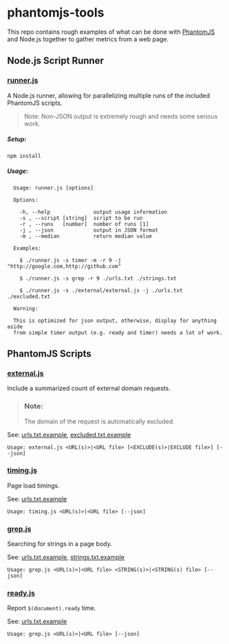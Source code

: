 phantomjs-tools
===============

This repo contains rough examples of what can be done with [PhantomJS](http://phantomjs.org/) and Node.js together to gather metrics from a web page.

## Node.js Script Runner

### [runner.js](runner.js)

A Node.js runner, allowing for parallelizing multiple runs of the included PhantomJS scripts.

> Note: Non-JSON output is extremely rough and needs some serious work.

##### Setup:

```
npm install
```

##### Usage:

```
  Usage: runner.js [options]

  Options:

    -h, --help              output usage information
    -s , --script [string]  script to be run
    -r , --runs   [number]  number of runs [1]
    -j , --json             output in JSON format
    -m , --median           return median value

  Examples:

    $ ./runner.js -s timer -m -r 9 -j "http://google.com,http://github.com"

    $ ./runner.js -s grep -r 9 ./urls.txt ./strings.txt

    $ ./runner.js -s ./external/external.js -j ./urls.txt ./excluded.txt

  Warning:

  This is optimized for json output, otherwise, display for anything aside
  from simple timer output (e.g. ready and timer) needs a lot of work.
```
## PhantomJS Scripts

### [external.js](external/external.js)

Include a summarized count of external domain requests.

> ### Note:
> The domain of the request is automatically excluded.

See: [urls.txt.example](external/urls.txt.example), [excluded.txt.example](external/excluded.txt.example)

```
Usage: external.js <URL(s)>|<URL file> [<EXCLUDE(s)>|EXCLUDE file>] [--json]
```

### [timing.js](timing/timing.js)

Page load timings.

See: [urls.txt.example](timing/urls.txt.example)

```
Usage: timing.js <URL(s)>|<URL file> [--json]
```

### [grep.js](grep/grep.js)

Searching for strings in a page body.

See: [urls.txt.example](grep/urls.txt.example), [strings.txt.example](grep/strings.txt.example)

```
Usage: grep.js <URL(s)>|<URL file> <STRING(s)>|<STRING(s) file> [--json]
```

### [ready.js](ready/ready.js)

Report `$(document).ready` time.

See: [urls.txt.example](grep/urls.txt.example)

```
Usage: grep.js <URL(s)>|<URL file> [--json]
```
